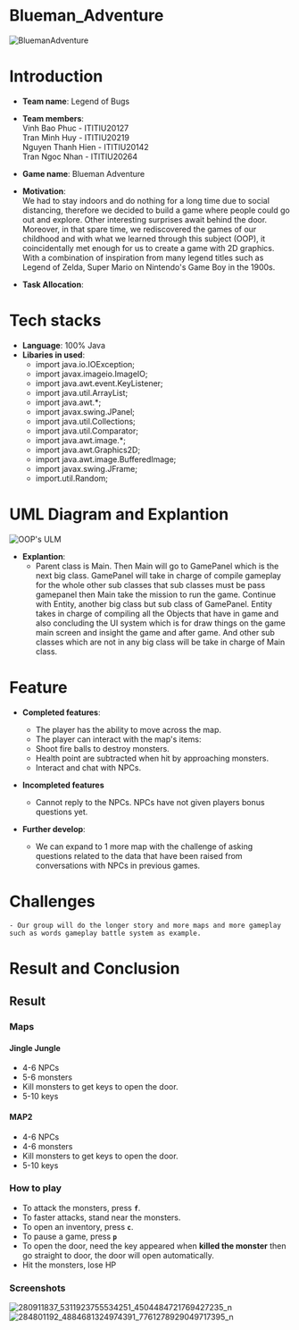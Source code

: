 # Blueman_Adventure
![BluemanAdventure](https://user-images.githubusercontent.com/88697918/170962965-ba8aa900-f737-48f9-b291-f8f050225b83.png)
# Introduction
- **Team name**: Legend of Bugs

- **Team members**:
    <br>
    Vinh Bao Phuc - ITITIU20127 
    <br>
    Tran Minh Huy - ITITIU20219
    <br>
    Nguyen Thanh Hien - ITITIU20142 
    <br> 
    Tran Ngoc Nhan - ITITIU20264 
- **Game name**: Blueman Adventure
- **Motivation**: <br>
We had to stay indoors and do nothing for a long time due to social distancing, therefore we decided to build a game where people could go out and explore. Other interesting surprises await behind the door. <br>
Moreover, in that spare time, we rediscovered the games of our childhood and with what we learned through this subject (OOP), it coincidentally met enough for us to create a game with 2D graphics. With a combination of inspiration from many legend titles such as Legend of Zelda, Super Mario on Nintendo's Game Boy in the 1900s.<br>
- **Task Allocation**:
# Tech stacks
- **Language**: 100% Java
- **Libaries in used**:
    - import java.io.IOException;
    - import javax.imageio.ImageIO;
    - import java.awt.event.KeyListener;
    - import java.util.ArrayList;
    - import java.awt.*;
    - import javax.swing.JPanel;
    - import java.util.Collections;
    - import java.util.Comparator;
    - import java.awt.image.*;
    - import java.awt.Graphics2D;
    - import java.awt.image.BufferedImage;
    - import javax.swing.JFrame;
    - import.util.Random;
# UML Diagram and Explantion
![OOP's ULM](https://user-images.githubusercontent.com/88697918/172899439-9cfb8710-b84c-46d5-b53e-270ac09260f9.png)

- **Explantion**:
    - Parent class is Main. Then Main will go to GamePanel which is the next big class. GamePanel will take in charge of compile gameplay for the whole other sub classes that sub classes must be pass gamepanel then Main take the mission to run the game. Continue with Entity, another big class but sub class of GamePanel. Entity takes in charge of compiling all the Objects that have in game and also concluding the UI system which is for draw things on the game main screen and insight the game and after game. And other sub classes which are not in any big class will be take in charge of Main class.
# Feature
- **Completed features**:
    - The player has the ability to move across the map. 
    - The player can interact with the map's items: 
    + Shoot fire balls to destroy monsters. 
    + Health point are subtracted when hit by approaching monsters. 
    + Interact and chat with NPCs. 
    
- **Incompleted features**
    + Cannot reply to the NPCs. 
NPCs have not given players bonus questions yet. 
- **Further develop**:
    + We can expand to 1 more map with the challenge of asking questions related to the data that have been raised from conversations with NPCs in previous games.

# Challenges
    - Our group will do the longer story and more maps and more gameplay such as words gameplay battle system as example.

# Result and Conclusion
## Result 
### Maps 
#### Jingle Jungle
- 4-6 NPCs 
- 5-6 monsters 
- Kill monsters to get keys to open the door.
- 5-10 keys


#### MAP2

- 4-6 NPCs 
- 4-6 monsters 
- Kill monsters to get keys to open the door.
- 5-10 keys

### How to play 
- To attack the monsters, press <code>**f**</code>.
- To faster attacks, stand near the monsters.
- To open an inventory, press <code>**c**</code>.
- To pause a game, press <code>**p**</code>
- To open the door, need the key appeared when **killed the monster** then go straight to door, the door will open automatically.
- Hit the monsters, lose HP

### Screenshots   
![280911837_5311923755534251_4504484721769427235_n](https://user-images.githubusercontent.com/88546384/172925997-afa804d8-2d0d-4a29-85c0-6820b9e901a8.png) 
![284801192_4884681324974391_7761278929049717395_n](https://user-images.githubusercontent.com/88546384/172926126-f942f73f-0c43-42f7-ae42-ab1afb89df56.png) 
